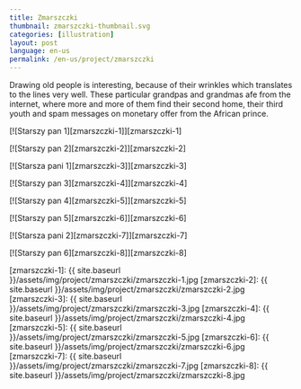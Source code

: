 ```yaml
---
title: Zmarszczki
thumbnail: zmarszczki-thumbnail.svg
categories: [illustration]
layout: post
language: en-us
permalink: /en-us/project/zmarszczki
---
```


Drawing old people is interesting, because of their wrinkles which translates to the lines very well. These particular grandpas and grandmas afe from the internet, where more and more of them find their second home, their third youth and spam messages on monetary offer from the African prince.

[![Starszy pan 1][zmarszczki-1]][zmarszczki-1]

[![Starszy pan 2][zmarszczki-2]][zmarszczki-2]

[![Starsza pani 1][zmarszczki-3]][zmarszczki-3]

[![Starszy pan 3][zmarszczki-4]][zmarszczki-4]

[![Starszy pan 4][zmarszczki-5]][zmarszczki-5]

[![Starszy pan 5][zmarszczki-6]][zmarszczki-6]

[![Starsza pani 2][zmarszczki-7]][zmarszczki-7]

[![Starszy pan 6][zmarszczki-8]][zmarszczki-8]

[zmarszczki-1]: {{ site.baseurl }}/assets/img/project/zmarszczki/zmarszczki-1.jpg
[zmarszczki-2]: {{ site.baseurl }}/assets/img/project/zmarszczki/zmarszczki-2.jpg
[zmarszczki-3]: {{ site.baseurl }}/assets/img/project/zmarszczki/zmarszczki-3.jpg
[zmarszczki-4]: {{ site.baseurl }}/assets/img/project/zmarszczki/zmarszczki-4.jpg
[zmarszczki-5]: {{ site.baseurl }}/assets/img/project/zmarszczki/zmarszczki-5.jpg
[zmarszczki-6]: {{ site.baseurl }}/assets/img/project/zmarszczki/zmarszczki-6.jpg
[zmarszczki-7]: {{ site.baseurl }}/assets/img/project/zmarszczki/zmarszczki-7.jpg
[zmarszczki-8]: {{ site.baseurl }}/assets/img/project/zmarszczki/zmarszczki-8.jpg